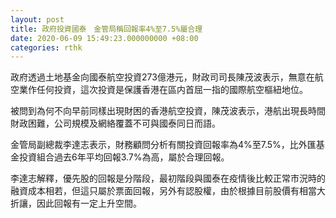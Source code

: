 ```yaml
---
layout: post
title: 政府投資國泰　金管局稱回報率4%至7.5%屬合理
date: 2020-06-09 15:49:23.000000000 +08:00
categories: rthk
---
```


政府透過土地基金向國泰航空投資273億港元，財政司司長陳茂波表示，無意在航空業作任何投資，這次投資是保護香港在區内首屈一指的國際航空樞紐地位。

被問到為何不向早前同樣出現財困的香港航空投資，陳茂波表示，港航出現長時間財政困難，公司規模及網絡覆蓋不可與國泰同日而語。

金管局副總裁李達志表示，財務顧問分析有關投資回報率為4%至7.5%，比外匯基金投資組合過去6年平均回報3.7%為高，屬於合理回報。

李達志解釋，優先股的回報是分階段，最初階段與國泰在疫情後比較正常市況時的融資成本相若，但這只屬於票面回報，另外有認股權，由於根據目前股價有相當大折讓，因此回報有一定上升空間。
